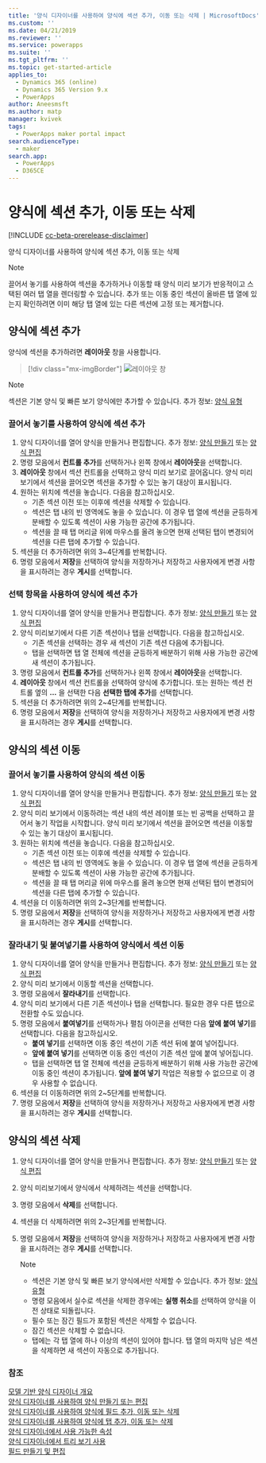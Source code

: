 ```yaml
---
title: '양식 디자이너를 사용하여 양식에 섹션 추가, 이동 또는 삭제 | MicrosoftDocs'
ms.custom: ''
ms.date: 04/21/2019
ms.reviewer: ''
ms.service: powerapps
ms.suite: ''
ms.tgt_pltfrm: ''
ms.topic: get-started-article
applies_to:
  - Dynamics 365 (online)
  - Dynamics 365 Version 9.x
  - PowerApps
author: Aneesmsft
ms.author: matp
manager: kvivek
tags:
  - PowerApps maker portal impact
search.audienceType:
  - maker
search.app:
  - PowerApps
  - D365CE
---
```


# <a name="add-move-or-delete-sections-on-a-form"></a>양식에 섹션 추가, 이동 또는 삭제 
[!INCLUDE [cc-beta-prerelease-disclaimer](../../includes/cc-beta-prerelease-disclaimer.md)]

양식 디자이너를 사용하여 양식에 섹션 추가, 이동 또는 삭제 

> [!NOTE]
> 끌어서 놓기를 사용하여 섹션을 추가하거나 이동할 때 양식 미리 보기가 반응적이고 스택된 여러 탭 열을 렌더링할 수 있습니다. 추가 또는 이동 중인 섹션이 올바른 탭 열에 있는지 확인하려면 이미 해당 탭 열에 있는 다른 섹션에 고정 또는 제거합니다.

## <a name="add-sections-to-a-form"></a>양식에 섹션 추가
양식에 섹션을 추가하려면 **레이아웃** 창을 사용합니다. 

> [!div class="mx-imgBorder"] 
> ![](media/layouts-pane.png "레이아웃 창")

  > [!NOTE]
  >   섹션은 기본 양식 및 빠른 보기 양식에만 추가할 수 있습니다. 추가 정보: [양식 유형](types-forms.md)

### <a name="add-sections-to-a-form-using-drag-and-drop"></a>끌어서 놓기를 사용하여 양식에 섹션 추가

1. 양식 디자이너를 열어 양식을 만들거나 편집합니다. 추가 정보: [양식 만들기](create-and-edit-forms.md#create-a-form) 또는 [양식 편집](create-and-edit-forms.md#edit-a-form)
2. 명령 모음에서 **컨트롤 추가**를 선택하거나 왼쪽 창에서 **레이아웃**을 선택합니다. 
3. **레이아웃** 창에서 섹션 컨트롤을 선택하고 양식 미리 보기로 끌어옵니다. 양식 미리 보기에서 섹션을 끌어오면 섹션을 추가할 수 있는 놓기 대상이 표시됩니다. 
4. 원하는 위치에 섹션을 놓습니다. 다음을 참고하십시오. 
    - 기존 섹션 이전 또는 이후에 섹션을 삭제할 수 있습니다.
    - 섹션은 탭 내의 빈 영역에도 놓을 수 있습니다. 이 경우 탭 열에 섹션을 균등하게 분배할 수 있도록 섹션이 사용 가능한 공간에 추가됩니다.
    - 섹션을 끌 때 탭 머리글 위에 마우스를 올려 놓으면 현재 선택된 탭이 변경되어 섹션을 다른 탭에 추가할 수 있습니다.   
5. 섹션을 더 추가하려면 위의 3~4단계를 반복합니다.
6. 명령 모음에서 **저장**을 선택하여 양식을 저장하거나 저장하고 사용자에게 변경 사항을 표시하려는 경우 **게시**를 선택합니다. 

### <a name="add-sections-to-a-form-using-selection"></a>선택 항목을 사용하여 양식에 섹션 추가 

1. 양식 디자이너를 열어 양식을 만들거나 편집합니다. 추가 정보: [양식 만들기](create-and-edit-forms.md#create-a-form) 또는 [양식 편집](create-and-edit-forms.md#edit-a-form)
2. 양식 미리보기에서 다른 기존 섹션이나 탭을 선택합니다. 다음을 참고하십시오.
    - 기존 섹션을 선택하는 경우 새 섹션이 기존 섹션 다음에 추가됩니다. 
    - 탭을 선택하면 탭 열 전체에 섹션을 균등하게 배분하기 위해 사용 가능한 공간에 새 섹션이 추가됩니다. 
3. 명령 모음에서 **컨트롤 추가**를 선택하거나 왼쪽 창에서 **레이아웃**을 선택합니다.  
4. **레이아웃** 창에서 섹션 컨트롤을 선택하여 양식에 추가합니다. 또는 원하는 섹션 컨트롤 옆의 **...** 을 선택한 다음 **선택한 탭에 추가**를 선택합니다. 
5. 섹션을 더 추가하려면 위의 2~4단계를 반복합니다.
6. 명령 모음에서 **저장**을 선택하여 양식을 저장하거나 저장하고 사용자에게 변경 사항을 표시하려는 경우 **게시**를 선택합니다. 

## <a name="move-sections-on-a-form"></a>양식의 섹션 이동

### <a name="move-sections-on-a-form-using-drag-and-drop"></a>끌어서 놓기를 사용하여 양식의 섹션 이동

1. 양식 디자이너를 열어 양식을 만들거나 편집합니다. 추가 정보: [양식 만들기](create-and-edit-forms.md#create-a-form) 또는 [양식 편집](create-and-edit-forms.md#edit-a-form)
2. 양식 미리 보기에서 이동하려는 섹션 내의 섹션 레이블 또는 빈 공백을 선택하고 끌어서 놓기 작업을 시작합니다. 양식 미리 보기에서 섹션을 끌어오면 섹션을 이동할 수 있는 놓기 대상이 표시됩니다. 
3. 원하는 위치에 섹션을 놓습니다. 다음을 참고하십시오. 
    - 기존 섹션 이전 또는 이후에 섹션을 삭제할 수 있습니다.
    - 섹션은 탭 내의 빈 영역에도 놓을 수 있습니다. 이 경우 탭 열에 섹션을 균등하게 분배할 수 있도록 섹션이 사용 가능한 공간에 추가됩니다.
    - 섹션을 끌 때 탭 머리글 위에 마우스를 올려 놓으면 현재 선택된 탭이 변경되어 섹션을 다른 탭에 추가할 수 있습니다.   
4. 섹션을 더 이동하려면 위의 2~3단계를 반복합니다.
5. 명령 모음에서 **저장**을 선택하여 양식을 저장하거나 저장하고 사용자에게 변경 사항을 표시하려는 경우 **게시**를 선택합니다. 

### <a name="move-sections-on-a-form-using-cut-and-paste"></a>잘라내기 및 붙여넣기를 사용하여 양식에서 섹션 이동

1. 양식 디자이너를 열어 양식을 만들거나 편집합니다. 추가 정보: [양식 만들기](create-and-edit-forms.md#create-a-form) 또는 [양식 편집](create-and-edit-forms.md#edit-a-form)
2. 양식 미리 보기에서 이동할 섹션을 선택합니다.
3. 명령 모음에서 **잘라내기**를 선택합니다.
4. 양식 미리 보기에서 다른 기존 섹션이나 탭을 선택합니다. 필요한 경우 다른 탭으로 전환할 수도 있습니다.
5. 명령 모음에서 **붙여넣기**를 선택하거나 펼침 아이콘을 선택한 다음 **앞에 붙여 넣기**를 선택합니다. 다음을 참고하십시오. 
    - **붙여 넣기**를 선택하면 이동 중인 섹션이 기존 섹션 뒤에 붙여 넣어집니다. 
    - **앞에 붙여 넣기**를 선택하면 이동 중인 섹션이 기존 섹션 앞에 붙여 넣어집니다.
    - 탭을 선택하면 탭 열 전체에 섹션을 균등하게 배분하기 위해 사용 가능한 공간에 이동 중인 섹션이 추가됩니다. **앞에 붙여 넣기** 작업은 적용할 수 없으므로 이 경우 사용할 수 없습니다.
6. 섹션을 더 이동하려면 위의 2~5단계를 반복합니다.
7. 명령 모음에서 **저장**을 선택하여 양식을 저장하거나 저장하고 사용자에게 변경 사항을 표시하려는 경우 **게시**를 선택합니다. 

## <a name="delete-sections-on-a-form"></a>양식의 섹션 삭제
1. 양식 디자이너를 열어 양식을 만들거나 편집합니다. 추가 정보: [양식 만들기](create-and-edit-forms.md#create-a-form) 또는 [양식 편집](create-and-edit-forms.md#edit-a-form)
2. 양식 미리보기에서 양식에서 삭제하려는 섹션을 선택합니다. 
3. 명령 모음에서 **삭제**를 선택합니다.
4. 섹션을 더 삭제하려면 위의 2~3단계를 반복합니다.
4. 명령 모음에서 **저장**을 선택하여 양식을 저장하거나 저장하고 사용자에게 변경 사항을 표시하려는 경우 **게시**를 선택합니다. 

    > [!NOTE]
    >   - 섹션은 기본 양식 및 빠른 보기 양식에서만 삭제할 수 있습니다. 추가 정보: [양식 유형](types-forms.md)
    >   - 명령 모음에서 실수로 섹션을 삭제한 경우에는 **실행 취소**를 선택하여 양식을 이전 상태로 되돌립니다. 
    >   - 필수 또는 잠긴 필드가 포함된 섹션은 삭제할 수 없습니다. 
    >   - 잠긴 섹션은 삭제할 수 없습니다. 
    >   - 탭에는 각 탭 열에 하나 이상의 섹션이 있어야 합니다. 탭 열의 마지막 남은 섹션을 삭제하면 새 섹션이 자동으로 추가됩니다. 

### <a name="see-also"></a>참조
[모델 기반 양식 디자이너 개요](form-designer-overview.md)  
[양식 디자이너를 사용하여 양식 만들기 또는 편집](create-and-edit-forms.md)  
[양식 디자이너를 사용하여 양식에 필드 추가, 이동 또는 삭제](add-move-or-delete-fields-on-form.md)  
[양식 디자이너를 사용하여 양식에 탭 추가, 이동 또는 삭제](add-move-or-delete-tabs-on-form.md)  
[양식 디자이너에서 사용 가능한 속성](form-designer-properties.md)  
[양식 디자이너에서 트리 보기 사용](using-tree-view-on-form.md)  
[필드 만들기 및 편집](../common-data-service/create-edit-field-portal.md) 
